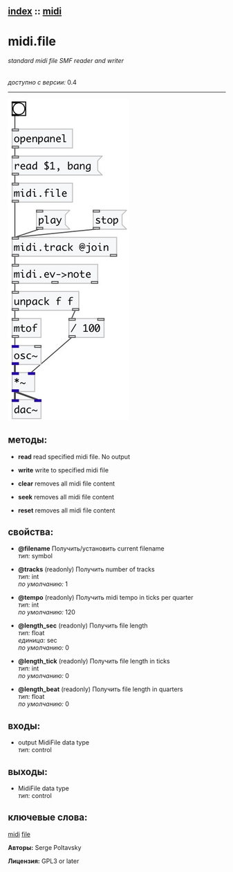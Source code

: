[index](index.html) :: [midi](category_midi.html)
---

# midi.file

###### standard midi file SMF reader and writer

*доступно с версии:* 0.4

---




[![example](../examples/img/midi.file.jpg)](../examples/pd/midi.file.pd)





## методы:

* **read**
read specified midi file. No output<br>

* **write**
write to specified midi file<br>

* **clear**
removes all midi file content<br>

* **seek**
removes all midi file content<br>

* **reset**
removes all midi file content<br>




## свойства:

* **@filename** 
Получить/установить current filename<br>
_тип:_ symbol<br>

* **@tracks** (readonly)
Получить number of tracks<br>
_тип:_ int<br>
_по умолчанию:_ 1<br>

* **@tempo** (readonly)
Получить midi tempo in ticks per quarter<br>
_тип:_ int<br>
_по умолчанию:_ 120<br>

* **@length_sec** (readonly)
Получить file length<br>
_тип:_ float<br>
_единица:_ sec<br>
_по умолчанию:_ 0<br>

* **@length_tick** (readonly)
Получить file length in ticks<br>
_тип:_ int<br>
_по умолчанию:_ 0<br>

* **@length_beat** (readonly)
Получить file length in quarters<br>
_тип:_ float<br>
_по умолчанию:_ 0<br>



## входы:

* output MidiFile data type<br>
_тип:_ control



## выходы:

* MidiFile data type<br>
_тип:_ control



## ключевые слова:

[midi](keywords/midi.html)
[file](keywords/file.html)






**Авторы:** Serge Poltavsky




**Лицензия:** GPL3 or later





